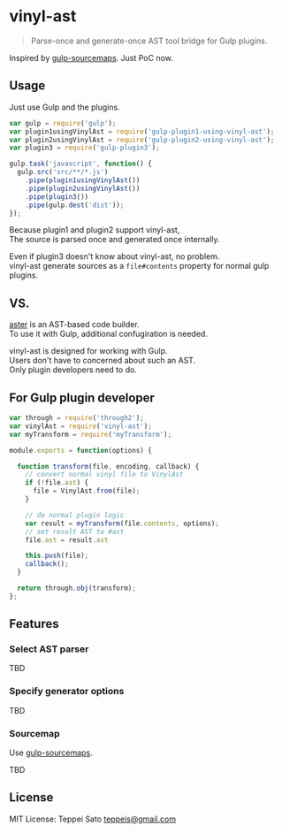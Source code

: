 vinyl-ast
====

> Parse-once and generate-once AST tool bridge for Gulp plugins.

Inspired by [gulp-sourcemaps](https://github.com/floridoo/gulp-sourcemaps).
Just PoC now.

## Usage

Just use Gulp and the plugins.

```javascript
var gulp = require('gulp');
var plugin1usingVinylAst = require('gulp-plugin1-using-vinyl-ast');
var plugin2usingVinylAst = require('gulp-plugin2-using-vinyl-ast');
var plugin3 = require('gulp-plugin3');

gulp.task('javascript', function() {
  gulp.src('src/**/*.js')
    .pipe(plugin1usingVinylAst())
    .pipe(plugin2usingVinylAst())
    .pipe(plugin3())
    .pipe(gulp.dest('dist'));
});
```

Because plugin1 and plugin2 support vinyl-ast,  
The source is parsed once and generated once internally.

Even if plugin3 doesn't know about vinyl-ast, no problem.  
vinyl-ast generate sources as a `file#contents` property for normal gulp plugins.

## VS.

[aster](http://asterjs.github.io/aster/) is an AST-based code builder.  
To use it with Gulp, additional confugiration is needed.

vinyl-ast is designed for working with Gulp.  
Users don't have to concerned about such an AST.  
Only plugin developers need to do.

## For Gulp plugin developer

```javascript
var through = require('through2');
var vinylAst = require('vinyl-ast');
var myTransform = require('myTransform');

module.exports = function(options) {

  function transform(file, encoding, callback) {
    // convert normal vinyl file to VinylAst
    if (!file.ast) {
      file = VinylAst.from(file);
    }

    // do normal plugin logic
    var result = myTransform(file.contents, options);
    // set result AST to #ast
    file.ast = result.ast

    this.push(file);
    callback();
  }

  return through.obj(transform);
};
```

## Features

### Select AST parser

TBD

### Specify generator options

TBD

### Sourcemap

Use [gulp-sourcemaps](https://github.com/floridoo/gulp-sourcemaps).

TBD

## License

MIT License: Teppei Sato <teppeis@gmail.com>
